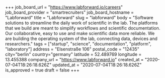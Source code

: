 +++
job_board_url = "https://www.labforward.io/careers"
job_board_provider = "smartrecruiters"
job_board_hostname = "Labforward"
title = "Labforward"
slug = "labforward"
body = "Software solutions to streamline the daily work of scientific in the lab. The platforms that we build are meant to simplify workflows and scientific documentation. Our collaborative, easy to use and make scientific data more reliable. We are building the operating system of the lab, connecting data, devices and researchers."
tags = ["startup", "science", "documentation", "platform", "laboratory"]
address = "Elsenstraße 106"
postal_code = "12435"
city="berlin"
country="germany"
latitude = 52.489769
longitude = 13.455388
company_url = "https://www.labforward.io"
created_at = "2020-07-04T18:26:18.626Z"
updated_at = "2020-07-04T18:26:18.626Z"
is_approved = true
draft = false
+++
